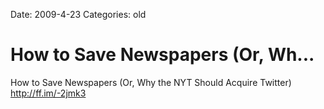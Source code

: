 Date: 2009-4-23
Categories: old

# How to Save Newspapers (Or, Wh...

How to Save Newspapers (Or, Why the NYT Should Acquire Twitter) <a href="http://ff.im/-2jmk3" rel="nofollow">http://ff.im/-2jmk3</a>
